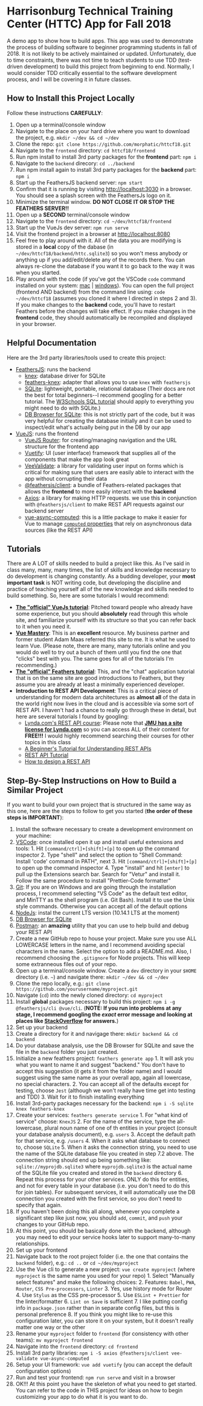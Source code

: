 # Harrisonburg Technical Training Center (HTTC) App for Fall 2018

A demo app to show how to build apps. This app was used to demonstrate the process of building software to beginner programming students in fall of 2018. It is not likely to be actively maintained or updated. Unfortunately, due to time constraints, there was not time to teach students to use TDD (test-driven development) to build this project from beginning to end. Normally, I would consider TDD critically essential to the software development process, and I will be covering it in future classes.

## How to Install this Project Locally

Follow these instructions **CAREFULLY**:

1. Open up a terminal/console window
2. Navigate to the place on your hard drive where you want to download the project, e.g. `mkdir ~/dev && cd ~/dev`
3. Clone the repo: `git clone https://github.com/morphatic/httcf18.git`
4. Navigate to the `frontend` directory: `cd httcf18/frontend`
5. Run npm install to install 3rd party packages for the **frontend** part: `npm i`
6. Navigate to the `backend` direcory: `cd ../backend`
7. Run npm install again to install 3rd party packages for the **backend** part: `npm i`
8. Start up the FeathersJS backend server: `npm start`
9. Confirm that it is running by visiting [http://localhost:3030](http://localhost:3030) in a browser. You should see a splash screen with the FeathersJs logo on it.
10. Minimize the terminal window. **DO NOT CLOSE IT OR STOP THE FEATHERS SERVER!!**
11. Open up a **SECOND** terminal/console window
12. Navigate to the `frontend` directory: `cd ~/dev/httcf18/frontend`
13. Start up the VueJs dev server: `npm run serve`
14. Visit the frontend project in a browser at [http://localhost:8080](http://localhost:8080)
15. Feel free to play around with it. All of the data you are modifying is stored in a **local** copy of the dabase (in `~/dev/httcf18/backend/httc.sqlite3`) so you won't mess anybody or anything up if you add/edit/delete any of the records there. You can always re-clone the database if you want it to go back to the way it was when you started.
16. Play around with the code (if you've got the VSCode `code` command installed on your system: [mac](https://code.visualstudio.com/docs/setup/mac#_launching-from-the-command-line) | [windows](https://code.visualstudio.com/docs/editor/command-line#_launching-from-command-line)). You can open the full project (frontend AND backend) from the command line using: `code ~/dev/httcf18` (assumes you cloned it where I directed in steps 2 and 3). If you make changes to the **backend** code, you'll have to restart Feathers before the changes will take effect. If you make changes in the **frontend** code, they should automatically be recompiled and displayed in your browser.

## Helpful Documentation

Here are the 3rd party libraries/tools used to create this project:

* [FeathersJS](https://docs.feathersjs.com/): runs the backend
  * [knex](https://knexjs.org/): database driver for SQLite
  * [feathers-knex](https://github.com/feathersjs-ecosystem/feathers-knex): adapter that allows you to use `knex` with `feathersjs`
  * [SQLite](https://www.sqlite.org/index.html): lightweight, portable, relational database (Their docs are not the best for total beginners--I recommend googling for a better tutorial. The [W3Schools SQL tutorial](https://www.w3schools.com/sql/default.asp) should apply to everything you might need to do with SQLite.)
  * [DB Browser for SQLite](https://sqlitebrowser.org/): this is not strictly part of the code, but it was very helpful for creating the database initially and it can be used to inspect/edit what's actually being put in the DB by our app
* [VueJS](https://vuejs.org/v2/guide/index.html): runs the frontend
  * [VueJS Router](https://router.vuejs.org/): for creating/managing navigation and the URL structure for the frontend app
  * [Vuetify](https://vuetifyjs.com/en/getting-started/quick-start): UI (user interface) framework that supplies all of the components that make the app look great
  * [VeeValidate](https://baianat.github.io/vee-validate/guide/getting-started.html): a library for validating user input on forms which is critical for making sure that users are easily able to interact with the app without corrupting their data
  * [@feathersjs/client](https://github.com/feathersjs/feathers/tree/master/packages/client): a bundle of Feathers-related packages that allows the **frontend** to more easily interact with the **backend**
  * [Axios](https://www.npmjs.com/package/axios): a library for making HTTP requests. we use this in conjunction with `@feathersjs/client` to make REST API requests against our backend server
  * [vue-async-computed](https://www.npmjs.com/package/vue-async-computed): this is a little package to make it easier for Vue to manage [`computed` properties](https://vuejs.org/v2/guide/computed.html) that rely on asynchronous data sources (like the REST API)

## Tutorials

There are A LOT of skills needed to build a project like this. As I've said in class many, many, many times, the list of skills and knowledge necessary to do development is changing constantly. As a budding developer, your **most important task** is NOT writing code, but developing the discipline and practice of teaching yourself all of the new knowledge and skills needed to build something. So, here are some tutorials I would recommend:

* [**The "official" VueJs tutorial**](https://vuejs.org/v2/guide/index.html):
Pitched toward people who already have some experience, but you should **absolutely** read through this whole site, and familiarize yourself with its structure so that you can refer back to it when you need it.
* [**Vue Mastery**](https://www.vuemastery.com/courses/intro-to-vue-js/vue-instance):
This is an **excellent** resource. My business partner and former student Adam Maas referred this site to me. It is what he used to learn Vue. (Please note, there are many, many tutorials online and you would do well to try out a bunch of them until you find the one that "clicks" best with you. The same goes for all of the tutorials I'm recommending.)
* [**The "official" Feathers tutorial**](https://docs.feathersjs.com/guides/basics/readme.html):
This, and the "chat" application tutorial that is on the same site are good introductions to Feathers, but they assume you are already at least a minimally experienced developer.
* **Introduction to REST API Development**:
This is a critical piece of understanding for modern data architectures as **almost all** of the data in the world right now lives in the cloud and is accessible via some sort of REST API. I haven't had a chance to really go through these in detail, but here are several tutorials I found by googling:
  * [Lynda.com's REST API course](https://www.lynda.com/Web-Development-tutorials/Learning-REST-APIs/651230-2.html): Please note that [**JMU has a site license for Lynda.com**](https://sites.jmu.edu/lynda/) so you can access ALL of their content for **FREE!!!** I would highly recommend searching their courses for other topics in this class 
  * [A Beginner's Tutorial for Understanding REST APIs](https://mlsdev.com/blog/81-a-beginner-s-tutorial-for-understanding-restful-api)
  * [REST API Tutorial](https://www.restapitutorial.com/index.html)
  * [How to design a REST API](https://restfulapi.net/rest-api-design-tutorial-with-example/)

## Step-By-Step Instructions on How to Build a Similar Project

If you want to build your own project that is structured in the same way as this one, here are the steps to follow to get you started (**the order of these steps is IMPORTANT**):

1. Install the software necessary to create a development environment on your machine:
  1. [VSCode](https://visualstudio.microsoft.com/): once installed open it up and install useful extensions and tools:
    1. Hit `[command/ctrl]+[shift]+[p]` to open up the command inspector
    2. Type "shell" and select the option to "Shell Command: Install 'code' command in PATH", next
    3. Hit `[command/ctrl]+[shift]+[p]` to open up the command inspector
    4. Type "install" and hit `[enter]` to pull up the Extensions search bar. Search for "Vetur" and install it. Follow the same procedure to install "Prettier-Code formatter"
  2. [Git](https://git-scm.com): If you are on Windows and are going through the installation process, I recommend selecting "VS Code" as the default text editor, and MinTTY as the shell program (i.e. Git Bash). Install it to use the Unix style commands. Otherwise you can accept all of the default options
  3. [NodeJs](https://nodejs.org/en/): instal the current LTS version  (10.14.1 LTS at the moment)
  4. [DB Browser for SQLite](https://sqlitebrowser.org/)
  5. [Postman](https://www.getpostman.com/): an **amazing** utility that you can use to help build and debug your REST API
2. Create a new GitHub repo to house your project. Make sure you use ALL LOWERCASE letters in the name, and I recommend avoiding special characters in the name. Select the option to add a README.md. Also, I recommend choosing the `.gitignore` for Node projects. This will keep some extranneous files out of your repo.
3. Open up a terminal/console window. Create a `dev` directory in your `$HOME` directory (i.e. `~`) and navigate there: `mkdir ~/dev && cd ~/dev`
4. Clone the repo locally, e.g.: `git clone https://github.com/yourusername/myproject.git`
5. Navigate (`cd`) into the newly cloned directory: `cd myproject`
6. Install **global** packages necessary to build this project: `npm i -g @feathersjs/cli @vue/cli`. (**NOTE: If you run into problems at any stage, I recommend googling the _exact_ error message and looking at places like [StackOverflow](https://stackoverflow.com/) for answers.**)
7. Set up your backend
  1. Create a directory for it and navigage there: `mkdir backend && cd backend`
  2. Do your database analysis, use the DB Browser for SQLite and save the file in the `backend` folder you just created.
  3. Initialize a new feathers project: `feathers generate app`
    1. It will ask you what you want to name it and suggest "backend." You don't have to accept this suggestion (it gets it from the folder name) and I would suggest using the same name as your overall app, again all lowercase, no special characters.
    2. You can accept all of the defaults except for testing, choose `Jest` (although we won't really have time get into testing and TDD)
    3. Wait for it to finish installing everything
  4. Install 3rd-party packages necessary for the backend: `npm i -S sqlite knex feathers-knex`
  5. Create your services: `feathers generate service`
    1. For "what kind of service" choose: `KnexJS`
    2. For the name of the service, type the all-lowercase, plural noun name of one of th entities in your project (consult your database analysis document), e.g. `users`
    3. Accept the default path for that service, e.g. `/users`
    4. When it asks what database to connect to, choose `SQLite`
    5. When it asks the connection string, you need to use the name of the SQLite database file you created in step 7.2 above. The connection string should end up being something like: `sqlite://myprojdb.sqlite3` where `myprojdb.sqlite3` is the actual name of the SQLite file you created and stored in the `backend` directory
    6. Repeat this process for your other services. ONLY do this for entities, and not for every table in your database (i.e. you don't need to do this for join tables). For subsequent services, it will automatically use the DB connection you created with the first service, so you don't need to specify that again.
  6. If you haven't been doing this all along, whenever you complete a significant step like just now, you should `add`, `commit`, and `push` your changes to your GitHub repo.
  7. At this point, you should be basically done with the backend, although you may need to edit your service hooks later to support many-to-many relationships.
8. Set up your frontend
  1. Navigate back to the root project folder (i.e. the one that contains the `backend` folder), e.g.: `cd ..` or `cd ~/dev/myproject`
  2. Use the Vue cli to generate a new project: `vue create myproject` (where `myproject` is the same name you used for your repo)
    1. Select "Manually select features" and make the following choices:
    2. Features: `Babel`, `PWA`, `Router`, `CSS Pre-processors`, `Linter`
    3. Yes, use history mode for Router
    4. Use `Stylus` as the CSS pre-processor
    5. Use `ESLint + Prettier` for the linter/formatter
    6. `Lint on Save` is sufficient
    7. I like putting config info in `package.json` rather than in separate config files, but this is personal preference
    8. If you think you might like to re-use this configuration later, you can store it on your system, but it doesn't really matter one way or the other
  3. Rename your `myproject` folder to `frontend` (for consistency with other teams): `mv myproject frontend`
  4. Navigate into the `frontend` directory: `cd frontend`
  5. Install 3rd party libraries: `npm i -S axios @feathersjs/client vee-validate vue-async-computed`
  6. Setup your UI framework: `vue add vuetify` (you can accept the default configuration options)
  7. Run and test your frontend: `npm run serve` and visit in a browser
9. OK!!! At this point you have the skeleton of what you need to get started. You can refer to the code in THIS project for ideas on how to begin customizing your app to do what it is you want to do.